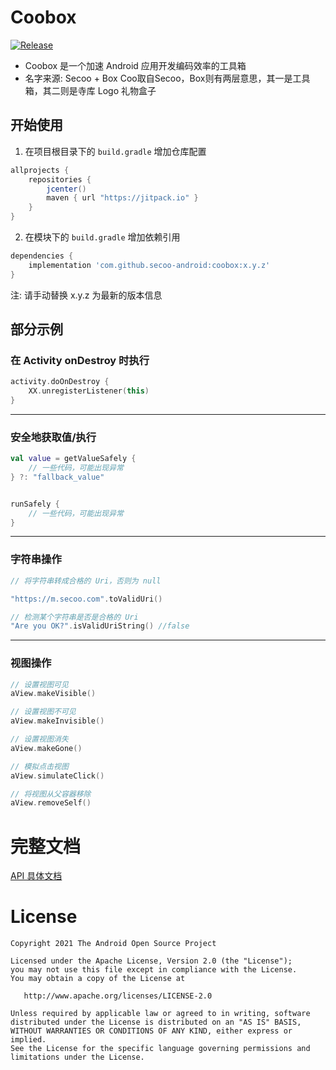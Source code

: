 Coobox
===========
[![Release](https://jitpack.io/v/secoo-android/coobox.svg)](https://jitpack.io/#secoo-android/coobox)


  * Coobox 是一个加速 Android 应用开发编码效率的工具箱
  * 名字来源: Secoo + Box Coo取自Secoo，Box则有两层意思，其一是工具箱，其二则是寺库 Logo 礼物盒子

开始使用
--------------
1. 在项目根目录下的 `build.gradle` 增加仓库配置 
```groovy
allprojects {
    repositories {
        jcenter()
        maven { url "https://jitpack.io" }
    }
}
```

2. 在模块下的 `build.gradle` 增加依赖引用 
```groovy
dependencies {
    implementation 'com.github.secoo-android:coobox:x.y.z'
}
```

注: 请手动替换 x.y.z 为最新的版本信息


部分示例
--------------

### 在 Activity onDestroy 时执行
```kotlin
activity.doOnDestroy {
	XX.unregisterListener(this)
}
```
----

### 安全地获取值/执行
```kotlin
val value = getValueSafely {
	// 一些代码，可能出现异常
} ?: "fallback_value"


runSafely {
	// 一些代码，可能出现异常
}
```

----

### 字符串操作
```kotlin
// 将字符串转成合格的 Uri，否则为 null

"https://m.secoo.com".toValidUri()

// 检测某个字符串是否是合格的 Uri
"Are you OK?".isValidUriString() //false 

```

----

### 视图操作
```kotlin
// 设置视图可见
aView.makeVisible()

// 设置视图不可见
aView.makeInvisible()

// 设置视图消失
aView.makeGone()

// 模拟点击视图
aView.simulateClick()

// 将视图从父容器移除
aView.removeSelf()
```

完整文档
=======
[API 具体文档](https://secoo-android.github.io/coobox/library/)


License
=======

    Copyright 2021 The Android Open Source Project

    Licensed under the Apache License, Version 2.0 (the "License");
    you may not use this file except in compliance with the License.
    You may obtain a copy of the License at

       http://www.apache.org/licenses/LICENSE-2.0

    Unless required by applicable law or agreed to in writing, software
    distributed under the License is distributed on an "AS IS" BASIS,
    WITHOUT WARRANTIES OR CONDITIONS OF ANY KIND, either express or implied.
    See the License for the specific language governing permissions and
    limitations under the License.